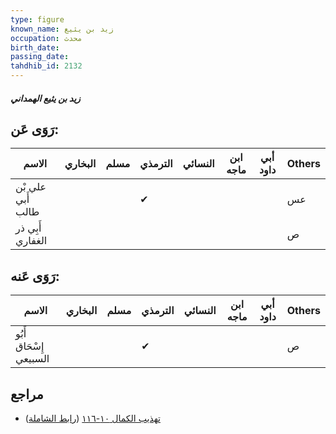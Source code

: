 ```yaml
---
type: figure
known_name: زيد بن يثيع
occupation: محدث
birth_date:
passing_date:
tahdhib_id: 2132
---
```

##### زيد بن يثيع الهمداني

## رَوَى عَن:
| الاسم             | البخاري | مسلم | الترمذي | النسائي | ابن ماجه | أبي داود | Others |
| ----------------- | ------- | ---- | ------- | ------- | -------- | -------- | ------ |
| علي بْن أَبي طالب |         |      | ✔       |         |          |          | عس     |
| أَبِي ذر الغفاري  |         |      |         |         |          |          | ص      |
## رَوَى عَنه:
| الاسم                  | البخاري | مسلم | الترمذي | النسائي | ابن ماجه | أبي داود | Others |
| ---------------------- | ------- | ---- | ------- | ------- | -------- | -------- | ------ |
| أَبُو إِسْحَاق السبيعي |         |      | ✔       |         |          |          | ص      |
## مراجع
- [تهذيب الكمال ١٠-١١٦](obsidian://open?vault=Tahdhib-al-Kamal&file=Figures/٢١٣٢-زيد%20بن%20يثيع%20الهمداني) ([رابط الشاملة](https://shamela.ws/book/3722/4888))